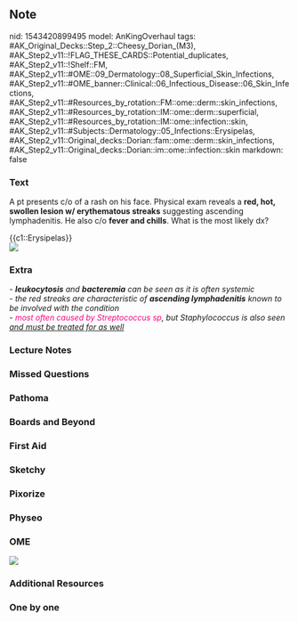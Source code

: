 ## Note
nid: 1543420899495
model: AnKingOverhaul
tags: #AK_Original_Decks::Step_2::Cheesy_Dorian_(M3), #AK_Step2_v11::!FLAG_THESE_CARDS::Potential_duplicates, #AK_Step2_v11::!Shelf::FM, #AK_Step2_v11::#OME::09_Dermatology::08_Superficial_Skin_Infections, #AK_Step2_v11::#OME_banner::Clinical::06_Infectious_Disease::06_Skin_Infections, #AK_Step2_v11::#Resources_by_rotation::FM::ome::derm::skin_infections, #AK_Step2_v11::#Resources_by_rotation::IM::ome::derm::superficial, #AK_Step2_v11::#Resources_by_rotation::IM::ome::infection::skin, #AK_Step2_v11::#Subjects::Dermatology::05_Infections::Erysipelas, #AK_Step2_v11::Original_decks::Dorian::fam::ome::derm::skin_infections, #AK_Step2_v11::Original_decks::Dorian::im::ome::infection::skin
markdown: false

### Text
A pt presents c/o of a rash on his face. Physical exam reveals a
<b>red, hot, swollen lesion w/ erythematous streaks</b> suggesting
ascending lymphadenitis. He also c/o <b>fever and chills</b>. What
is the most likely dx?
<div>
  {{c1::Erysipelas}}
</div>
<div><img src="paste-367181049102339.jpg"></div>

### Extra
<div>
  <div>
    <i>- <b>leukocytosis</b> and <b>bacteremia</b> can be seen as
    it is often systemic</i>
  </div>
  <div>
    <i>- the red streaks are characteristic of <b>ascending
    lymphadenitis</b> known to be involved with the condition</i>
  </div>
  <div>
    <i>- <font color="#FC0280">most often caused by Streptococcus
    sp</font>, but Staphylococcus is also seen <u>and must be
    treated for as well</u></i>
  </div>
</div>

### Lecture Notes


### Missed Questions


### Pathoma


### Boards and Beyond


### First Aid


### Sketchy


### Pixorize


### Physeo


### OME
<div class="ome-widget">
  <a href=
  "https://onlinemeded.org/spa/infectious-disease/skin-infections/acquire?ref=anki">
  <img src="_OME_AnkiFlashcards_Lesson_5.png"></a>
</div>

### Additional Resources


### One by one

